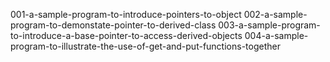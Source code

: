 001-a-sample-program-to-introduce-pointers-to-object
002-a-sample-program-to-demonstate-pointer-to-derived-class
003-a-sample-program-to-introduce-a-base-pointer-to-access-derived-objects
004-a-sample-program-to-illustrate-the-use-of-get-and-put-functions-together
